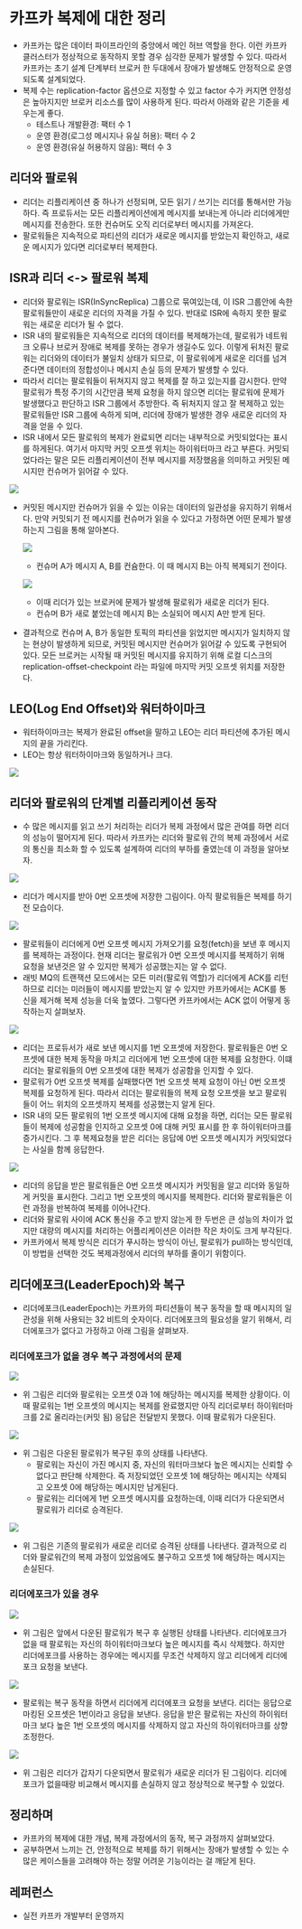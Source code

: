 # 카프카 복제에 대한 정리

- 카프카는 많은 데이터 파이프라인의 중앙에서 메인 허브 역할을 한다. 이런 카프카 클러스터가 정상적으로 동작하지 못할 경우 심각한 문제가 발생할 수 있다. 따라서 카프카는 초기 설계 단계부터 브로커 한 두대에서 장애가 발생해도 안정적으로 운영되도록 설계되었다.
- 복제 수는 replication-factor 옵션으로 지정할 수 있고 factor 수가 커지면 안정성은 높아지지만 브로커 리소스를 많이 사용하게 된다. 따라서 아래와 같은 기준을 세우는게 좋다.
  - 테스트나 개발환경: 팩터 수 1
  - 운영 환경(로그성 메시지나 유실 허용): 팩터 수 2
  - 운영 환경(유실 허용하지 않음): 팩터 수 3

## 리더와 팔로워

- 리더는 리플리케이션 중 하나가 선정되며, 모든 읽기 / 쓰기는 리더를 통해서만 가능하다. 즉 프로듀서는 모든 리플리케이션에게 메시지를 보내는게 아니라 리더에게만 메시지를 전송한다. 또한 컨슈머도 오직 리더로부터 메시지를 가져온다.
- 팔로워들은 지속적으로 파티션의 리더가 새로운 메시지를 받았는지 확인하고, 새로운 메시지가 있다면 리더로부터 복제한다.

## ISR과 리더 <-> 팔로워 복제

- 리더와 팔로워는 ISR(InSyncReplica) 그룹으로 묶여있는데, 이 ISR 그룹안에 속한 팔로워들만이 새로운 리더의 자격을 가질 수 있다. 반대로 ISR에 속하지 못한 팔로워는 새로운 리더가 될 수 없다.
- ISR 내의 팔로워들은 지속적으로 리더의 데이터를 복제해가는데, 팔로워가 네트워크 오류나 브로커 장애로 복제를 못하는 경우가 생길수도 있다. 이렇게 뒤처진 팔로워는 리더와의 데이터가 불일치 상태가 되므로, 이 팔로워에게 새로운 리더를 넘겨준다면 데이터의 정합성이나 메시지 손실 등의 문제가 발생할 수 있다.
- 따라서 리더는 팔로워들이 뒤쳐지지 않고 복제를 잘 하고 있는지를 감시한다. 만약 팔로워가 특정 주기의 시간만큼 복제 요청을 하지 않으면 리더는 팔로워에 문제가 발생했다고 판단하고 ISR 그룹에서 추방한다. 즉 뒤처지지 않고 잘 복제하고 있는 팔로워들만 ISR 그룹에 속하게 되며, 리더에 장애가 발생한 경우 새로운 리더의 자격을 얻을 수 있다.
- ISR 내에서 모든 팔로워의 복제가 완료되면 리더는 내부적으로 커밋되었다는 표시를 하게된다. 여기서 마지막 커밋 오프셋 위치는 하이워터마크 라고 부른다. 커밋되었다라는 말은 모든 리플리케이션이 전부 메시지를 저장했음을 의미하고 커밋된 메시지만 컨슈머가 읽어갈 수 있다.

![](../images/devops/highwatermark.png)

- 커밋된 메시지만 컨슈머가 읽을 수 있는 이유는 데이터의 일관성을 유지하기 위해서다. 만약 커밋되기 전 메시지를 컨슈머가 읽을 수 있다고 가정하면 어떤 문제가 발생하는지 그림을 통해 알아본다.

  ![](../images/devops/hw-problem1.png)

  - 컨슈머 A가 메시지 A, B를 컨슘한다. 이 때 메시지 B는 아직 복제되기 전이다.

  ![](../Images/devops/hw-problem2.png)

  - 이때 리더가 있는 브로커에 문제가 발생해 팔로워가 새로운 리더가 된다.
  - 컨슈머 B가 새로 붙었는데 메시지 B는 소실되어 메시지 A만 받게 된다.

- 결과적으로 컨슈머 A, B가 동일한 토픽의 파티션을 읽었지만 메시지가 일치하지 않는 현상이 발생하게 되므로, 커밋된 메시지만 컨슈머가 읽어갈 수 있도록 구현되어 있다. 모든 브로커는 시작될 때 커밋된 메시지를 유지하기 위해 로컬 디스크의 replication-offset-checkpoint 라는 파일에 마지막 커밋 오프셋 위치를 저장한다.

## LEO(Log End Offset)와 워터하이마크

- 워터하이마크는 복제가 완료된 offset을 말하고 LEO는 리더 파티션에 추가된 메시지의 끝을 가리킨다.
- LEO는 항상 워터하이마크와 동일하거나 크다.

![](../images/devops/log-end-offset.png)

## 리더와 팔로워의 단계별 리플리케이션 동작

- 수 많은 메시지를 읽고 쓰기 처리하는 리더가 복제 과정에서 많은 관여를 하면 리더의 성능이 떨어지게 된다. 따라서 카프카는 리더와 팔로워 간의 복제 과정에서 서로의 통신을 최소화 할 수 있도록 설계하여 리더의 부하를 줄였는데 이 과정을 알아보자.

![](../images/devops/replica-1.png)

- 리더가 메시지를 받아 0번 오프셋에 저장한 그림이다. 아직 팔로워들은 복제를 하기 전 모습이다.

![](../images/devops/replica-2.png)

- 팔로워들이 리더에게 0번 오프셋 메시지 가져오기를 요청(fetch)을 보낸 후 메시지를 복제하는 과정이다. 현재 리더는 팔로워가 0번 오프셋 메시지를 복제하기 위해 요청을 보낸것은 알 수 있지만 복제가 성공했는지는 알 수 없다.
- 래빗 MQ의 트랜잭션 모드에서는 모든 미러(팔로워 역할)가 리더에게 ACK를 리턴하므로 리더는 미러들이 메시지를 받았는지 알 수 있지만 카프카에서는 ACK를 통신을 제거해 복제 성능을 더욱 높였다. 그렇다면 카프카에서는 ACK 없이 어떻게 동작하는지 살펴보자.

![](../images/devops/replica-3.png)

- 리더는 프로듀서가 새로 보낸 메시지를 1번 오프셋에 저장한다. 팔로워들은 0번 오프셋에 대한 복제 동작을 마치고 리더에게 1번 오프셋에 대한 복제를 요청한다. 이떄 리더는 팔로워들의 0번 오프셋에 대한 복제가 성공함을 인지할 수 있다.
- 팔로워가 0번 오프셋 복제를 실패했다면 1번 오프셋 복제 요청이 아닌 0번 오프셋 복제를 요청하게 된다. 따라서 리더는 팔로워들의 복제 요청 오프셋을 보고 팔로워들이 어느 위치의 오프셋까지 복제를 성공했는지 알게 된다.
- ISR 내의 모든 팔로워의 1번 오프셋 메시지에 대해 요청을 하면, 리더는 모든 팔로워들이 복제에 성공함을 인지하고 오프셋 0에 대해 커밋 표시를 한 후 하이워터마크를 증가시킨다. 그 후 복제요청을 받은 리더는 응답에 0번 오프셋 메시지가 커밋되었다는 사실을 함께 응답한다.

![](../Images/devops/replica-4.png)

- 리더의 응답을 받은 팔로워들은 0번 오프셋 메시지가 커밋됨을 알고 리더와 동일하게 커밋을 표시한다. 그리고 1번 오프셋의 메시지를 복제한다. 리더와 팔로워들은 이런 과정을 반복하여 복제를 이어나간다.
- 리더와 팔로워 사이에 ACK 통신을 주고 받지 않는게 한 두번은 큰 성능의 차이가 없지만 대량의 메시지를 처리하는 어플리케이션은 이러한 작은 차이도 크게 부각된다.
- 카프카에서 복제 방식은 리더가 푸시하는 방식이 아닌, 팔로워가 pull하는 방식인데, 이 방법을 선택한 것도 복제과정에서 리더의 부하를 줄이기 위함이다.

## 리더에포크(LeaderEpoch)와 복구

- 리더에포크(LeaderEpoch)는 카프카의 파티션들이 복구 동작을 할 때 메시지의 일관성을 위해 사용되는 32 비트의 숫자이다. 리더에포크의 필요성을 알기 위해서, 리더에포크가 없다고 가정하고 아래 그림을 살펴보자.

### 리더에포크가 없을 경우 복구 과정에서의 문제

![](../images/devops/leader-epoch-1.png)

- 위 그림은 리더와 팔로워는 오프셋 0과 1에 해당하는 메시지를 복제한 상황이다. 이 때 팔로워는 1번 오프셋의 메시지는 복제를 완료했지만 아직 리더로부터 하이워터마크를 2로 올리라는(커밋 됨) 응답은 전달받지 못했다. 이때 팔로워가 다운된다.

![](../images/devops/leader-epoch-2.png)

- 위 그림은 다운된 팔로워가 복구된 후의 상태를 나타낸다.
  - 팔로워는 자신이 가진 메시지 중, 자신의 워터마크보다 높은 메시지는 신뢰할 수 없다고 판단해 삭제한다. 즉 저장되었던 오프셋 1에 해당하는 메시지는 삭제되고 오프셋 0에 해당하는 메시지만 남게된다.
  - 팔로워는 리더에게 1번 오프셋 메시지를 요청하는데, 이때 리더가 다운되면서 팔로워가 리더로 승격된다.

![](../images/devops/leader-epoch-3.png)

- 위 그림은 기존의 팔로워가 새로운 리더로 승격된 상태를 나타낸다. 결과적으로 리더와 팔로워간의 복제 과정이 있었음에도 불구하고 오프셋 1에 해당하는 메시지는 손실된다.

### 리더에포크가 있을 경우

![](../images/devops/leader-epoch-2.png)

- 위 그림은 앞에서 다운된 팔로워가 복구 후 실행된 상태를 나타낸다. 리더에포크가 없을 때 팔로워는 자신의 하이워터마크보다 높은 메시지를 즉시 삭제했다. 하지만 리더에포크를 사용하는 경우에는 메시지를 무조건 삭제하지 않고 리더에게 리더에포크 요청을 보낸다.

![](../Images/devops/leader-epoch-4.png)

- 팔로워는 복구 동작을 하면서 리더에게 리더에포크 요청을 보낸다. 리더는 응답으로 마킹된 오프셋은 1번이라고 응답을 보낸다. 응답을 받은 팔로워는 자신의 하이워터마크 보다 높은 1번 오프셋의 메시지를 삭제하지 않고 자신의 하이워터마크를 상향 조정한다.

![](../Images/devops/leader-epoch-5.png)

- 위 그림은 리더가 갑자기 다운되면서 팔로워가 새로운 리더가 된 그림이다. 리더에포크가 없을때랑 비교해서 메시지를 손실하지 않고 정상적으로 복구할 수 있었다.

## 정리하며

- 카프카의 복제에 대한 개념, 복제 과정에서의 동작, 복구 과정까지 살펴보았다.
- 공부하면서 느끼는 건, 안정적으로 복제를 하기 위해서는 장애가 발생할 수 있는 수 많은 케이스들을 고려해야 하는 정말 어려운 기능이라는 걸 깨닫게 된다.

## 레퍼런스

- 실전 카프카 개발부터 운영까지
